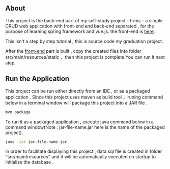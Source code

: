 ## About   
This project is the back-end part of my self-study project - hrms - a simple CRUD web application with front-end and back-end separated , for the purpose of learning spring framework and vue.js.  the front-end is [here](https://github.com/songliansheng/hrms-front-end).  

This isn't a step by step tutorial , this is source code my graduation project.  

After the [front-end](https://github.com/songliansheng/hrms-front-end) part is bulit , copy the created files into folder src/main/resources/static ，then this project is complete.You can run it next step.

## Run the Application
This project can be run either directly from an IDE , or as a packaged application . Since this project uses maven as build tool ，runing command below in a terminal window will package this project into a JAR file .
```bash
mvn package
```

To run it as a packaged application , execute java command below in a command window(Note : jar-file-name.jar here is the name of the packaged project). 
```bash
java -jar jar-file-name.jar
```

In order to facilitate displaying this project , data.sql file is created in folder "src/main/resources" and it will be automatically executed on startup to initialize the database .

 
